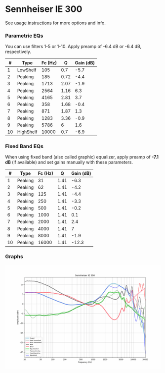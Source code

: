 # Sennheiser IE 300
See [usage instructions](https://github.com/jaakkopasanen/AutoEq#usage) for more options and info.

### Parametric EQs
You can use filters 1-5 or 1-10. Apply preamp of -6.4 dB or -6.4 dB, respectively.

|   # | Type      |   Fc (Hz) |    Q |   Gain (dB) |
|-----|-----------|-----------|------|-------------|
|   1 | LowShelf  |       105 | 0.7  |        -5.7 |
|   2 | Peaking   |       185 | 0.72 |        -4.4 |
|   3 | Peaking   |      1713 | 2.07 |        -1.9 |
|   4 | Peaking   |      2564 | 1.16 |         6.3 |
|   5 | Peaking   |      4165 | 2.81 |         3.7 |
|   6 | Peaking   |       358 | 1.68 |        -0.4 |
|   7 | Peaking   |       871 | 1.87 |         1.3 |
|   8 | Peaking   |      1283 | 3.36 |        -0.9 |
|   9 | Peaking   |      5786 | 6    |         1.6 |
|  10 | HighShelf |     10000 | 0.7  |        -6.9 |

### Fixed Band EQs
When using fixed band (also called graphic) equalizer, apply preamp of **-7.1 dB** (if available) and set gains manually with these parameters.

|   # | Type    |   Fc (Hz) |    Q |   Gain (dB) |
|-----|---------|-----------|------|-------------|
|   1 | Peaking |        31 | 1.41 |        -6.3 |
|   2 | Peaking |        62 | 1.41 |        -4.2 |
|   3 | Peaking |       125 | 1.41 |        -4.4 |
|   4 | Peaking |       250 | 1.41 |        -3.3 |
|   5 | Peaking |       500 | 1.41 |        -0.2 |
|   6 | Peaking |      1000 | 1.41 |         0.1 |
|   7 | Peaking |      2000 | 1.41 |         2.4 |
|   8 | Peaking |      4000 | 1.41 |         7   |
|   9 | Peaking |      8000 | 1.41 |        -1.9 |
|  10 | Peaking |     16000 | 1.41 |       -12.3 |

### Graphs
![](./Sennheiser%20IE%20300.png)
